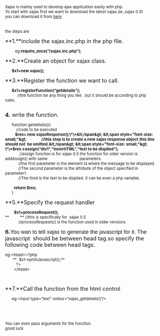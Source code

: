 <span style="font-size: small;">Xajax is mainly used to develop ajax application easily with php.</span>  
<span style="font-size: small;">To start with xajax first we want to download the latest xajax.(ie.,xajax 0.5)</span>  
<span style="font-size: small;">you can download it from [here](http://sourceforge.net/projects/xajax/)</span>  
<span style="font-size: small;">  
</span>  
<span style="font-size: small;">the steps are</span>

<span style="font-size: large;">**1.**include the xajax.inc.php in the php file.</span>

<span style="font-size: small;">         eg:**require\_once(“/xajax.inc.php”);**</span>

<span style="font-size: large;">**2.**Create an object for xajax class.</span>

<span style="font-size: small;">      **$x1=new xajax();**</span>

<span style="font-size: large;">**3.**Register the function we want to call.</span>

<span style="font-size: small;">      **$x1=registerFunction(“getdetails”);**</span>  
<span style="font-size: small;">           //the function be any thing you like . but it should be according to php rules.</span>  
<span style="font-size: small;">  
</span>

<span style="font-size: large;">**4.** write the function.</span>

<span style="font-size: small;">      function getdetails(){</span>  
<span style="font-size: small;">          //code to be executed</span>  
<span style="font-size: small;">         **<span class="math inline">$res= new xajaxResponse();\*\*&lt;/span&gt; &lt;span style="font-size: small;"&gt;                //this step is to create a new xajax response object.this line should not  be omitted.&lt;/span&gt; &lt;span style="font-size: small;"&gt;        \*\*$</span>res-&gt;assign(“div1”,“innerHTML”,“text to be displied”);**</span>  
<span style="font-size: small;">             //assign function is for xajax 0.5 the function for older version is addAssign() with same                             parameters.</span>  
<span style="font-size: small;">            //the first parameter is the element id where the message to be displayed.</span>  
<span style="font-size: small;">            //The second parameter is the attribute of the object specified in parameter1.</span>  
<span style="font-size: small;">            //The third is the text to be displied. It can be even a php variable.</span>  
<span style="font-size: small;">          </span>  
<span style="font-size: small;">        **return $res;**                                        </span>  
<span style="font-size: small;">      }</span>

<span style="font-size: large;">**5.**Specify the request handler</span>

<span style="font-size: small;">        **$x1=processRequest();**</span>  
<span style="font-size: small;">**          ** //this is specifically for  xajax 0.5</span>  
<span style="font-size: small;">            //processRequests() is the function used in older versions</span>

<span style="font-size: large;">**6.**<span style="font-family: Verdana,sans-serif;">You wan to tell xajax to generate the javascript for it. The </span>javascript  should be between head tag.so specify the following code between head tags.</span>

<span style="font-size: small;">eg:&lt;head&gt;&lt;?php   </span>  
<span style="font-size: small;">       **  $x1-&gt;printJavascript();**</span>  
<span style="font-size: small;">          ?&gt; </span>  
<span style="font-size: small;">        &lt;/head&gt;  
 </span>  
<span style="font-size: small;">  
</span>

<span style="font-size: large;">**7.**Call the function from the html control</span>

<span style="font-size: small;">      eg:&lt;input type=“text” onblur=“xajax\_getdetails()”/&gt;</span>  
<span style="font-size: small;">  
</span>  
<span style="font-size: small;">  
</span>  
<span style="font-size: small;">You can even pass arguments for the function.</span>  
<span style="font-size: small;">good luck</span>
